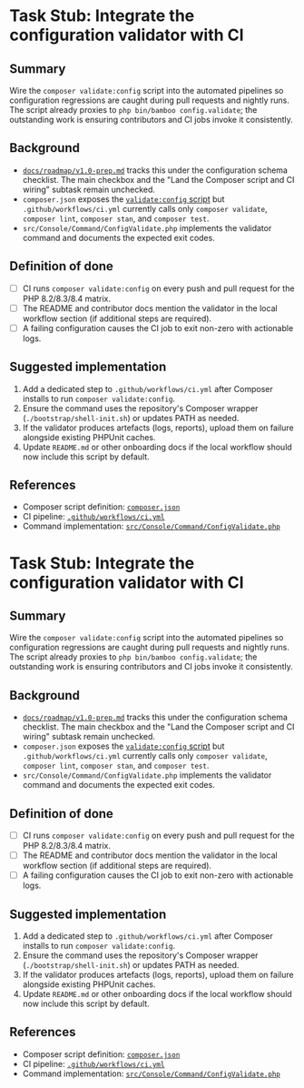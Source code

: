 # Task Stub: Integrate the configuration validator with CI

## Summary

Wire the `composer validate:config` script into the automated pipelines so
configuration regressions are caught during pull requests and nightly runs. The
script already proxies to `php bin/bamboo config.validate`; the outstanding work
is ensuring contributors and CI jobs invoke it consistently.

## Background

- [`docs/roadmap/v1.0-prep.md`](../roadmap/v1.0-prep.md) tracks this under the
  configuration schema checklist. The main checkbox and the "Land the Composer
  script and CI wiring" subtask remain unchecked.
- `composer.json` exposes the [`validate:config` script](../../composer.json)
  but `.github/workflows/ci.yml` currently calls only `composer validate`,
  `composer lint`, `composer stan`, and `composer test`.
- `src/Console/Command/ConfigValidate.php` implements the validator command and
  documents the expected exit codes.

## Definition of done

- [ ] CI runs `composer validate:config` on every push and pull request for the
      PHP 8.2/8.3/8.4 matrix.
- [ ] The README and contributor docs mention the validator in the local
      workflow section (if additional steps are required).
- [ ] A failing configuration causes the CI job to exit non-zero with actionable
      logs.

## Suggested implementation

1. Add a dedicated step to `.github/workflows/ci.yml` after Composer installs to
   run `composer validate:config`.
2. Ensure the command uses the repository's Composer wrapper (`./bootstrap/shell-init.sh`)
   or updates PATH as needed.
3. If the validator produces artefacts (logs, reports), upload them on failure
   alongside existing PHPUnit caches.
4. Update `README.md` or other onboarding docs if the local workflow should now
   include this script by default.

## References

- Composer script definition: [`composer.json`](../../composer.json)
- CI pipeline: [`.github/workflows/ci.yml`](../../.github/workflows/ci.yml)
- Command implementation: [`src/Console/Command/ConfigValidate.php`](../../src/Console/Command/ConfigValidate.php)
# Task Stub: Integrate the configuration validator with CI

## Summary

Wire the `composer validate:config` script into the automated pipelines so
configuration regressions are caught during pull requests and nightly runs. The
script already proxies to `php bin/bamboo config.validate`; the outstanding work
is ensuring contributors and CI jobs invoke it consistently.

## Background

- [`docs/roadmap/v1.0-prep.md`](../roadmap/v1.0-prep.md) tracks this under the
  configuration schema checklist. The main checkbox and the "Land the Composer
  script and CI wiring" subtask remain unchecked.
- `composer.json` exposes the [`validate:config` script](../../composer.json)
  but `.github/workflows/ci.yml` currently calls only `composer validate`,
  `composer lint`, `composer stan`, and `composer test`.
- `src/Console/Command/ConfigValidate.php` implements the validator command and
  documents the expected exit codes.

## Definition of done

- [ ] CI runs `composer validate:config` on every push and pull request for the
      PHP 8.2/8.3/8.4 matrix.
- [ ] The README and contributor docs mention the validator in the local
      workflow section (if additional steps are required).
- [ ] A failing configuration causes the CI job to exit non-zero with actionable
      logs.

## Suggested implementation

1. Add a dedicated step to `.github/workflows/ci.yml` after Composer installs to
   run `composer validate:config`.
2. Ensure the command uses the repository's Composer wrapper (`./bootstrap/shell-init.sh`)
   or updates PATH as needed.
3. If the validator produces artefacts (logs, reports), upload them on failure
   alongside existing PHPUnit caches.
4. Update `README.md` or other onboarding docs if the local workflow should now
   include this script by default.

## References

- Composer script definition: [`composer.json`](../../composer.json)
- CI pipeline: [`.github/workflows/ci.yml`](../../.github/workflows/ci.yml)
- Command implementation: [`src/Console/Command/ConfigValidate.php`](../../src/Console/Command/ConfigValidate.php)
